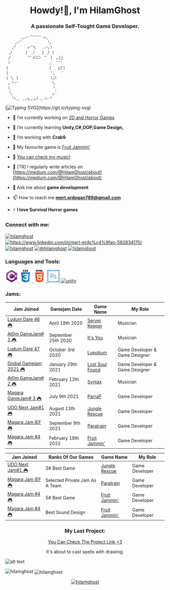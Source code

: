 <h1 align="center">Howdy!👻, I'm HilamGhost</h1>
<h3 align="center">A passionate Self-Tought Game Developer.</h3>


```
⠀⠀⠀⠀⠀⢀⡠⠔⠂⠉⠉⠉⠉⠐⠦⡀⠀⠀⠀⠀⠀⠀
⠀⠀⠀⢀⠔⠉⠀⠀⠀⠀⠀⠀⠀⠀⠀⠘⡄⠀⠀⠀⠀⠀
⠀⠀⢠⠋⠀⠀⠀⠀⠖⠉⢳⠀⠀⢀⠔⢢⠸⠀⠀⠀⠀⠀
⠀⢠⠃⠀⠀⠀⠀⢸⠀⢀⠎⠀⠀⢸⠀⡸⠀⡇⠀⠀⠀⠀
⠀⡜⠀⠀⠀⠀⠀⠀⠉⠁⠾⠭⠕⠀⠉⠀⢸⠀⢠⢼⣱⠀
⠀⠇⠀⠀⠀⠀⠀⠀⠀⠀⠀⠀⠀⠀⠀⠀⡌⠀⠈⠉⠁⠀ 
⢸⠀⠀⠀⠀⠀⠀⠀⠀⠀⠀⠀⠀⠀⠀⠀⡇⠀⠀⣖⡏⡇  
⢸⠀⠀⠀⠀⠀⠀⠀⠀⠀⠀⠀⠀⠀⠀⠀⠘⢄⠀⠀⠈⠀
⢸⠀⢣⠀⡇⠀⠀⠀⠀⠀⠀⠀⠀⠀⠀⠀⠸⡬⠇⠀⠀⠀
⠀⡄⠘⠒⠁⠀⠀⠀⠀⠀⠀⠀⠀⠀⠀⠀⠀⢣⠀⠀⠀⠀
⠀⢇⠀⠀⠀⠀⠀⠀⠀⠀⠀⠀⠀⠀⠀⠀⠀⠘⡀⠀⠀⠀
⠀⠘⡄⠀⠀⠀⠀⠀⠀⠀⠀⠀⠀⠀⠀⠀⠀⡤⠁⠀⠀⠀
⠀⠀⠘⠦⣀⠀⢀⡠⣆⣀⣠⠼⢀⡀⠴⠄⠚⠀⠀⠀⠀⠀
```
[![Typing SVG](https://readme-typing-svg.herokuapp.com?size=36&color=8927F7&center=true&vCenter=true&multiline=true&width=1280&height=480&lines=Hilam+was+here.;He+is+very+passionate+with+Game+Development.;He+always+tries+the+develop+unique+game+mechanics.;He+wants+to+be+Gameplay+Programmer.;He+learned+everything+from+the+Internet.;And+he+always+do+researching.;He+can+getting+things+done.;He+is+in+the+beginning+of+his+journey.;And+this+journey+will+never+end.)](https://git.io/typing-svg)


- 🔭 I’m currently working on [2D and Horror Games](https://hilamghost.itch.io/)

- 🌱 I’m currently learning **Unity,C#,OOP,Game Design,**

- 👯 I’m working with **Crab9**

- 🤝 My favourite game is [Fruit Jammin'](https://mercanarapoglu.itch.io/fruit-jammin)

- 🎸 [You can check my music!](https://open.spotify.com/artist/2WmV0tFOz242Iu8zjCGML7)

- 📝 [TR] I regularly write articles on [https://medium.com/@HilamGhost/about](https://medium.com/@HilamGhost/about)

- 💬 Ask me about **game development**

- 📫 How to reach me **mert.erdogan789@gmail.com**

- ⚡ **I love Survival Horror games**

<h3 align="left">Connect with me:</h3>
<p align="left">
<a href="https://twitter.com/hilamghost" target="blank"><img align="center" src="https://raw.githubusercontent.com/rahuldkjain/github-profile-readme-generator/master/src/images/icons/Social/twitter.svg" alt="hilamghost" height="30" width="40" /></a>
<a href="https://linkedin.com/in/https://www.linkedin.com/in/mert-erdo%c4%9fan-592834170/" target="blank"><img align="center" src="https://raw.githubusercontent.com/rahuldkjain/github-profile-readme-generator/master/src/images/icons/Social/linked-in-alt.svg" alt="https://www.linkedin.com/in/mert-erdo%c4%9fan-592834170/" height="30" width="40" /></a>
<a href="https://instagram.com/hilamghost" target="blank"><img align="center" src="https://raw.githubusercontent.com/rahuldkjain/github-profile-readme-generator/master/src/images/icons/Social/instagram.svg" alt="hilamghost" height="30" width="40" /></a>
<a href="https://medium.com/@hilamghost" target="blank"><img align="center" src="https://raw.githubusercontent.com/rahuldkjain/github-profile-readme-generator/master/src/images/icons/Social/medium.svg" alt="@hilamghost" height="30" width="40" /></a>
<a href="https://www.youtube.com/c/hilamghost" target="blank"><img align="center" src="https://raw.githubusercontent.com/rahuldkjain/github-profile-readme-generator/master/src/images/icons/Social/youtube.svg" alt="hilamghost" height="30" width="40" /></a>
</p>

<h3 align="left">Languages and Tools:</h3>
<p align="left"> <a href="https://www.w3schools.com/cs/" target="_blank" rel="noreferrer"> <img src="https://raw.githubusercontent.com/devicons/devicon/master/icons/csharp/csharp-original.svg" alt="csharp" width="40" height="40"/> </a> <a href="https://www.w3schools.com/css/" target="_blank" rel="noreferrer"> <img src="https://raw.githubusercontent.com/devicons/devicon/master/icons/css3/css3-original-wordmark.svg" alt="css3" width="40" height="40"/> </a> <a href="https://www.w3.org/html/" target="_blank" rel="noreferrer"> <img src="https://raw.githubusercontent.com/devicons/devicon/master/icons/html5/html5-original-wordmark.svg" alt="html5" width="40" height="40"/> </a> <a href="https://www.photoshop.com/en" target="_blank" rel="noreferrer"> <img src="https://raw.githubusercontent.com/devicons/devicon/master/icons/photoshop/photoshop-line.svg" alt="photoshop" width="40" height="40"/> </a> <a href="https://unity.com/" target="_blank" rel="noreferrer"> <img src="https://www.vectorlogo.zone/logos/unity3d/unity3d-icon.svg" alt="unity" width="40" height="40"/> </a> </p>

<h3 align="left">Jams:</h3>

| Jam Joined  | Gamejam Date | Game Name | My Role |
| ------------- | ------------- | ------------- | ------------- |
| <a href = "https://ldjam.com/events/ludum-dare/46/" align = "center">Ludum Dare 46 🎮</a>| April 18th 2020  | <a href = "https://ldjam.com/events/ludum-dare/46/ahter-games">Server Keeper </a>|Musician|
| <a href = "https://itch.io/jam/atom-gamejam" align = "center">At0m GameJam# 1 🎮</a>| September 25th 2020  | <a href = "https://thetego.itch.io/its-you">It's You </a>|Musician|
| <a href = "https://ldjam.com/events/ludum-dare/47/" align = "center">Ludum Dare 47 🎮</a>| October 3rd 2020  | <a href = "https://ldjam.com/events/ludum-dare/47/lupotium">Lupotium </a>|Game Developer & Game Designer|
|  <a href = "https://globalgamejam.org/">Global Gamejam 2021 🎮</a> | January 29th 2021  | <a href = "https://globalgamejam.org/2021/games/lost-soul-found-8">Lost Soul Found</a>|Game Developer & Game Designer|
| <a href = "https://itch.io/jam/atom-gamejam-2" align = "center">At0m GameJam# 2 🎮</a>| February 12th 2021  | <a href = "https://thetego.itch.io/syntax">Syntax</a>|Musician|
| <a href = "https://itch.io/jam/magara-jam-3"> Magara GameJam# 3 🎮</a> | July 9th 2021  |  <a href = "https://hilamghost.itch.io/parrap">ParraP</a>| Game Developer|
| <a href = "https://itch.io/jam/udo-next-jam-1"> UDO Next Jam#1 🎮</a> | August 13th 2021  |  <a href = "https://mercanarapoglu.itch.io/jungle-rescue">Jungle Rescue</a>| Game Developer|
| <a href = "https://itch.io/jam/magara-jam-ief"> Magara Jam IEF 🎮</a> | September 9th 2021  |  <a href = "https://yusplay.itch.io/paratrain">Paratrain</a>| Game Developer|
| <a href = "https://itch.io/jam/magara-jam-4"> Magara Jam #4 🎮</a> | February 18th 2022  |  <a href = "https://mercanarapoglu.itch.io/fruit-jammin">Fruit Jammin'</a>| Game Developer|

| Jam Joined    | Ranks Of Our Games | Game Name | My Role |
| ------------- | -------------   | ------------- | ------------- |
| <a href = "https://itch.io/jam/udo-next-jam-1"> UDO Next Jam#1 🎮</a> | 3# Best Game |  <a href = "https://mercanarapoglu.itch.io/jungle-rescue">Jungle Rescue</a>| Game Developer|
| <a href = "https://itch.io/jam/magara-jam-ief"> Magara Jam IEF 🎮</a> | Selected Private Jam As A Team  |  <a href = "https://yusplay.itch.io/paratrain">Paratrain</a>| Game Developer|
| <a href = "https://itch.io/jam/magara-jam-4"> Magara Jam #4 🎮</a> | 5# Best Game |  <a href = "https://mercanarapoglu.itch.io/fruit-jammin">Fruit Jammin'</a>| Game Developer|
| <a href = "https://itch.io/jam/magara-jam-4"> Magara Jam #4 🎮</a> | Best Sound Design |  <a href = "https://mercanarapoglu.itch.io/fruit-jammin">Fruit Jammin'</a>| Game Developer|


<h3 align="center">My Last Project:</h3>
<p align = "center"><a href = "https://mercanarapoglu.itch.io/unfortunate-tales-of-violet">You Can Check The Project Link <3 </a></p>
<p align = "center">It's about to cast spells with drawing. </p>

![alt text](https://img.itch.zone/aW1nLzkzOTYxODMuZ2lm/original/qyeZrF.gif)



  
<p><img align="left" src="https://github-readme-stats.vercel.app/api/top-langs?username=hilamghost&show_icons=true&theme=tokyonight&locale=en&layout=compact" alt="hilamghost" /></p>
<p>&nbsp;<img align="center" src="https://github-readme-stats.vercel.app/api?username=hilamghost&show_icons=true&theme=tokyonight&locale=en" alt="hilamghost" /></p>
<p align="center"> <a href="https://twitter.com/hilamghost" target="blank"><img src="https://img.shields.io/twitter/follow/hilamghost?logo=twitter&style=for-the-badge" alt="hilamghost" /></a> </p>
